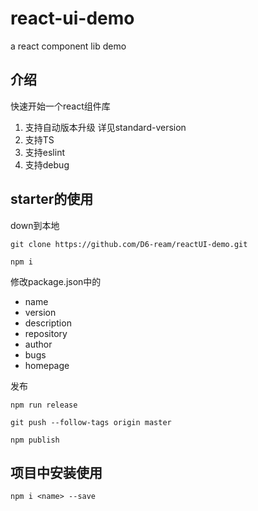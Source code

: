 # react-ui-demo
a react component lib demo

## 介绍
快速开始一个react组件库

1. 支持自动版本升级 详见standard-version
2. 支持TS
3. 支持eslint
4. 支持debug

## starter的使用
down到本地
```
git clone https://github.com/D6-ream/reactUI-demo.git

npm i
```

修改package.json中的
- name
- version
- description
- repository
- author
- bugs
- homepage

发布
```
npm run release

git push --follow-tags origin master

npm publish
```

## 项目中安装使用
`npm i <name> --save`


